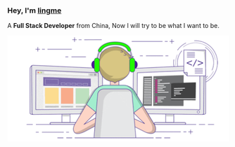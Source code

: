 ### Hey, I'm [lingme](https://lingmin.me/)

A <b>Full Stack Developer</b> from China, Now I will try to be what I want to be.

![](https://github.com/lingme/lingme/blob/master/coding.gif)
